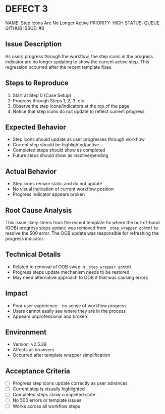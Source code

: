 # DEFECT 3

NAME: Step Icons Are No Longer Active
PRIORITY: HIGH
STATUS: QUEUE
GITHUB ISSUE: #8

## Issue Description
As users progress through the workflow, the step icons in the progress indicator are no longer updating to show the current active step. This regression occurred after the recent template fixes.

## Steps to Reproduce
1. Start at Step 0 (Case Setup)
2. Progress through Steps 1, 2, 3, etc.
3. Observe the step icons/indicators at the top of the page
4. Notice that step icons do not update to reflect current progress

## Expected Behavior
- Step icons should update as user progresses through workflow
- Current step should be highlighted/active
- Completed steps should show as completed
- Future steps should show as inactive/pending

## Actual Behavior
- Step icons remain static and do not update
- No visual indication of current workflow position
- Progress indicator appears broken

## Root Cause Analysis
This issue likely stems from the recent template fix where the out-of-band (OOB) progress steps update was removed from `_step_wrapper.gohtml` to resolve the 500 error. The OOB update was responsible for refreshing the progress indicator.

## Technical Details
- Related to removal of OOB swap in `_step_wrapper.gohtml`
- Progress steps update mechanism needs to be restored
- May need alternative approach to OOB if that was causing errors

## Impact
- Poor user experience - no sense of workflow progress
- Users cannot easily see where they are in the process
- Appears unprofessional and broken

## Environment
- Version: v2.5.39
- Affects all browsers
- Occurred after template wrapper simplification

## Acceptance Criteria
- [ ] Progress step icons update correctly as user advances
- [ ] Current step is visually highlighted
- [ ] Completed steps show completed state
- [ ] No 500 errors or template issues
- [ ] Works across all workflow steps